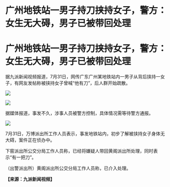 # 广州地铁站一男子持刀挟持女子，警方：女生无大碍，男子已被带回处理

# 广州地铁站一男子持刀挟持女子，警方：女生无大碍，男子已被带回处理

据九派新闻视频报道，7月31日，网传广东广州某地铁站内一男子从背后挟持一女子，有网友发帖称被挟持女子曾喊“他有刀”，后人群开始疏散。

![](https://inews.gtimg.com/om_bt/OqEoGlXN9vlGl2od5hqR9vio8-mbHJ8VUkB5W8jp6o4uAAA/1000)

![](https://inews.gtimg.com/om_bt/OOZI_vQJF3SFc8mzxAPu6K_ra8hXp8VSZZ4jg3IYI-_0MAA/1000)

据媒体报道，事发不久，涉事人员被警方控制，具体情况需等待警方通报。

![](https://inews.gtimg.com/om_bt/OuKSrLMPtSi5fkD3URWGAOQtaBvLAWfta5MpreAA8lhy4AA/1000)

7月31日，万博派出所工作人员表示，事发地铁站内，初步了解被挟持女子身体无大碍，案件正在侦办中。

下窑派出所公交分局工作人员称，已经将嫌疑人带回黄阁派出所处理，同时表示“有一把刀”。

（出警派出所）黄阁派出所公交分局工作人员称，已介入处理。

**【来源：九派新闻视频】**

